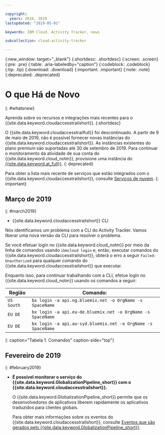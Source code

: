 ```yaml
---

copyright:
  years: 2016, 2019
lastupdated: "2019-05-01"

keywords: IBM Cloud, Activity Tracker, news

subcollection: cloud-activity-tracker

---
```


{:new_window: target="_blank"}
{:shortdesc: .shortdesc}
{:screen: .screen}
{:pre: .pre}
{:table: .aria-labeledby="caption"}
{:codeblock: .codeblock}
{:tip: .tip}
{:download: .download}
{:important: .important}
{:note: .note}
{:deprecated: .deprecated}

# O que Há de Novo
{: #whatsnew}

Aprenda sobre os recursos e integrações mais recentes para o {{site.data.keyword.cloudaccesstrailshort}}.
{:shortdesc}

O {{site.data.keyword.cloudaccesstrailfull}} foi descontinuado. A partir de 9 de maio de 2019, não é possível fornecer novas instâncias do {{site.data.keyword.cloudaccesstrailshort}}. As instâncias existentes do plano premium são suportadas até 30 de setembro de 2019. Para continuar o monitoramento da atividade de sua conta do {{site.data.keyword.cloud_notm}}, provisione uma instância do [{{site.data.keyword.at_full}}](/docs/services/Activity-Tracker-with-LogDNA?topic=logdnaat-getting-started#getting-started).
{: deprecated}

Para obter a lista mais recente de serviços que estão integrados com o {{site.data.keyword.cloudaccesstrailshort}}, consulte [Serviços de nuvem](/docs/services/cloud-activity-tracker/reference?topic=cloud-activity-tracker-cloud_services#cloud_services).
{: important}


## Março de 2019
{: #march2019}

* {{site.data.keyword.cloudaccesstrailshort}} CLI

Nós identificamos um problema com a CLI do Activity Tracker. Vamos liberar uma nova versão da CLI para resolver o problema.

Se você efetuar login no {{site.data.keyword.cloud_notm}} por meio da linha de comandos usando `ibmcloud login` e, então, executar comandos do {{site.data.keyword.cloudaccesstrailshort}}, obterá o erro a seguir `Failed: Unauthorized` para qualquer comando do {{site.data.keyword.cloudaccesstrailshort}} que executar. 

Enquanto isso, para continuar trabalhando com a CLI, efetue login no {{site.data.keyword.cloud_notm}} usando os comandos a seguir:

| Região | Comando: |
|--------|---------|
| `US South` | `bx login -a api.ng.bluemix.net -o OrgName -s SpaceName` |
| `EU DE`    | `bx login -a api.eu-de.bluemix.net -o OrgName -s SpaceName` |
| `EU DE`    | `bx login -a api.au-syd.bluemix.net -o OrgName -s SpaceName` |
{: caption="Tabela 1. Comandos" caption-side="top"} 

## Fevereiro de 2019
{: #february2019}

* **É possível monitorar o serviço do {{site.data.keyword.GlobalizationPipeline_short}} com o {{site.data.keyword.cloudaccesstrailshort}}.**

    O {{site.data.keyword.GlobalizationPipeline_short}} permite que os desenvolvedores de aplicativos liberem rapidamente os aplicativos traduzidos para clientes globais.

    Para obter mais informações sobre os eventos do {{site.data.keyword.cloudaccesstrailshort}}, consulte [Eventos que são gerados pelo {{site.data.keyword.GlobalizationPipeline_short}}](/docs/services/GlobalizationPipeline?topic=GlobalizationPipeline-gpat_events#gpat_events).








